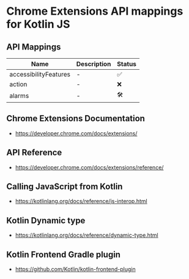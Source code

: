 # Chrome Extensions API mappings for Kotlin JS

## API Mappings

| Name | Description | Status |
| ---- | ----------- | ------ |
| accessibilityFeatures | - | ✅ |
| action | - | ❌ |
| alarms | - | 🛠️ |


## Chrome Extensions Documentation

- https://developer.chrome.com/docs/extensions/

## API Reference

- https://developer.chrome.com/docs/extensions/reference/

## Calling JavaScript from Kotlin

- https://kotlinlang.org/docs/reference/js-interop.html

## Kotlin Dynamic type

- https://kotlinlang.org/docs/reference/dynamic-type.html

## Kotlin Frontend Gradle plugin

- https://github.com/Kotlin/kotlin-frontend-plugin
